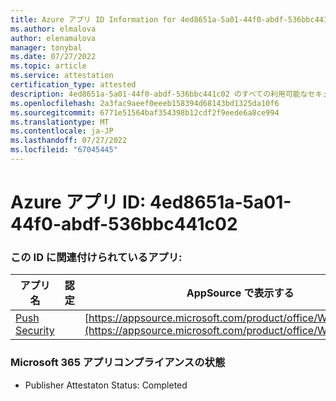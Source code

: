 ```yaml
---
title: Azure アプリ ID Information for 4ed8651a-5a01-44f0-abdf-536bbc441c02
ms.author: elmalova
author: elenamalova
manager: tonybal
ms.date: 07/27/2022
ms.topic: article
ms.service: attestation
certification_type: attested
description: 4ed8651a-5a01-44f0-abdf-536bbc441c02 のすべての利用可能なセキュリティとコンプライアンス情報。
ms.openlocfilehash: 2a3fac9aeef0eeeb158394d68143bd1325da10f6
ms.sourcegitcommit: 6771e51564baf354398b12cdf2f9eede6a8ce994
ms.translationtype: MT
ms.contentlocale: ja-JP
ms.lasthandoff: 07/27/2022
ms.locfileid: "67045445"
---
```

# <a name="azure-app-id-4ed8651a-5a01-44f0-abdf-536bbc441c02"></a>Azure アプリ ID: 4ed8651a-5a01-44f0-abdf-536bbc441c02


### <a name="apps-associated-with-this-id"></a>この ID に関連付けられているアプリ:
| **アプリ名** | **認定** | **AppSource で表示する** |
|--------------|---------------|-----------------------|
| [Push Security](../forward/WA200002833.md) |  | [https://appsource.microsoft.com/product/office/WA200002833](https://appsource.microsoft.com/product/office/WA200002833) |

### <a name="microsoft-365-app-compliance-status"></a>Microsoft 365 アプリコンプライアンスの状態
- Publisher Attestaton Status: Completed
